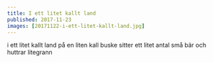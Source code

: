 ```yaml
---
title: I ett litet kallt land
published: 2017-11-23
images: [20171122-i-ett-litet-kallt-land.jpg]
---
```


i ett litet kallt land på en liten kall buske sitter ett litet antal små bär och huttrar litegrann
